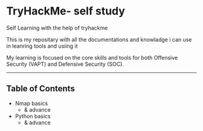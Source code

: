 # TryHackMe- self study
Self Learning with the help of tryhackme 

This is my repositary with all the documentations and knowladge i can use in leanring tools and usiing it 

My learning is focused on the core skills and tools for both Offensive Security (VAPT) and Defensive Security (SOC).

---

## Table of Contents

* Nmap basics
  * & advance
* Python basics
  * & advance 



